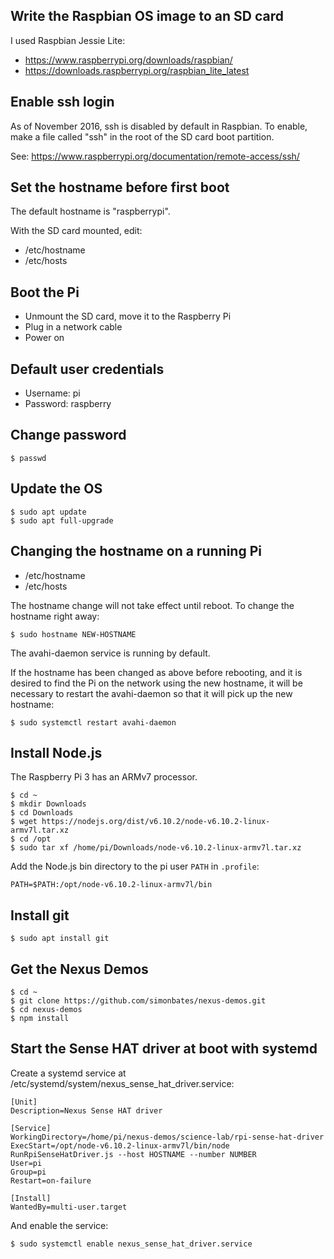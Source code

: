 Write the Raspbian OS image to an SD card
-----------------------------------------

I used Raspbian Jessie Lite:

- https://www.raspberrypi.org/downloads/raspbian/
- https://downloads.raspberrypi.org/raspbian_lite_latest

Enable ssh login
----------------

As of November 2016, ssh is disabled by default in Raspbian. To enable,
make a file called "ssh" in the root of the SD card boot partition.

See: https://www.raspberrypi.org/documentation/remote-access/ssh/

Set the hostname before first boot
----------------------------------

The default hostname is "raspberrypi".

With the SD card mounted, edit:

- /etc/hostname
- /etc/hosts

Boot the Pi
-----------

- Unmount the SD card, move it to the Raspberry Pi
- Plug in a network cable
- Power on

Default user credentials
------------------------

- Username: pi
- Password: raspberry

Change password
---------------

    $ passwd

Update the OS
-------------

    $ sudo apt update
    $ sudo apt full-upgrade

Changing the hostname on a running Pi
-------------------------------------

- /etc/hostname
- /etc/hosts

The hostname change will not take effect until reboot. To change the
hostname right away:

    $ sudo hostname NEW-HOSTNAME

The avahi-daemon service is running by default.

If the hostname has been changed as above before rebooting, and it is
desired to find the Pi on the network using the new hostname, it will be
necessary to restart the avahi-daemon so that it will pick up the new
hostname:

    $ sudo systemctl restart avahi-daemon

Install Node.js
---------------

The Raspberry Pi 3 has an ARMv7 processor.

    $ cd ~
    $ mkdir Downloads
    $ cd Downloads
    $ wget https://nodejs.org/dist/v6.10.2/node-v6.10.2-linux-armv7l.tar.xz
    $ cd /opt
    $ sudo tar xf /home/pi/Downloads/node-v6.10.2-linux-armv7l.tar.xz

Add the Node.js bin directory to the pi user `PATH` in `.profile`:

    PATH=$PATH:/opt/node-v6.10.2-linux-armv7l/bin

Install git
-----------

    $ sudo apt install git

Get the Nexus Demos
-------------------

    $ cd ~
    $ git clone https://github.com/simonbates/nexus-demos.git
    $ cd nexus-demos
    $ npm install

Start the Sense HAT driver at boot with systemd
-----------------------------------------------

Create a systemd service at /etc/systemd/system/nexus_sense_hat_driver.service:

    [Unit]
    Description=Nexus Sense HAT driver

    [Service]
    WorkingDirectory=/home/pi/nexus-demos/science-lab/rpi-sense-hat-driver
    ExecStart=/opt/node-v6.10.2-linux-armv7l/bin/node RunRpiSenseHatDriver.js --host HOSTNAME --number NUMBER
    User=pi
    Group=pi
    Restart=on-failure

    [Install]
    WantedBy=multi-user.target

And enable the service:

    $ sudo systemctl enable nexus_sense_hat_driver.service
